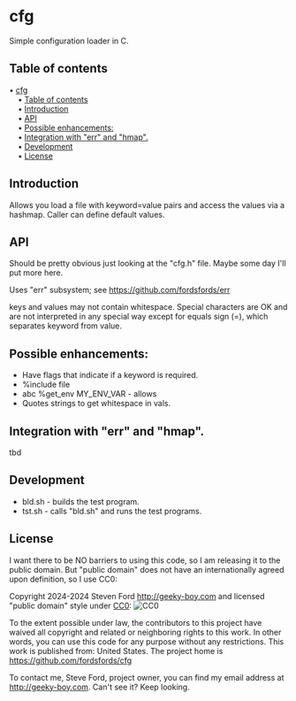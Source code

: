 # cfg
Simple configuration loader in C.


## Table of contents

<!-- mdtoc-start -->
&bull; [cfg](#cfg)  
&nbsp;&nbsp;&nbsp;&nbsp;&bull; [Table of contents](#table-of-contents)  
&nbsp;&nbsp;&nbsp;&nbsp;&bull; [Introduction](#introduction)  
&nbsp;&nbsp;&nbsp;&nbsp;&bull; [API](#api)  
&nbsp;&nbsp;&nbsp;&nbsp;&bull; [Possible enhancements:](#possible-enhancements)  
&nbsp;&nbsp;&nbsp;&nbsp;&bull; [Integration with "err" and "hmap".](#integration-with-err-and-hmap)  
&nbsp;&nbsp;&nbsp;&nbsp;&bull; [Development](#development)  
&nbsp;&nbsp;&nbsp;&nbsp;&bull; [License](#license)  
<!-- TOC created by '../mdtoc/mdtoc.pl README.md' (see https://github.com/fordsfords/mdtoc) -->
<!-- mdtoc-end -->


## Introduction

Allows you load a file with keyword=value pairs and access
the values via a hashmap.
Caller can define default values.


## API

Should be pretty obvious just looking at the "cfg.h" file. 
Maybe some day I'll put more here.

Uses "err" subsystem; see https://github.com/fordsfords/err

keys and values may not contain whitespace. Special characters are OK and are not interpreted in any special way
except for equals sign (=), which separates keyword from value.


## Possible enhancements:
* Have flags that indicate if a keyword is required.
* %include file
* abc %get_env MY_ENV_VAR - allows
* Quotes strings to get whitespace in vals.


## Integration with "err" and "hmap".

tbd


## Development

* bld.sh - builds the test program.
* tst.sh - calls "bld.sh" and runs the test programs.


## License

I want there to be NO barriers to using this code, so I am releasing it to the public domain.  But "public domain" does not have an internationally agreed upon definition, so I use CC0:

Copyright 2024-2024 Steven Ford http://geeky-boy.com and licensed
"public domain" style under
[CC0](http://creativecommons.org/publicdomain/zero/1.0/):
![CC0](https://licensebuttons.net/p/zero/1.0/88x31.png "CC0")

To the extent possible under law, the contributors to this project have
waived all copyright and related or neighboring rights to this work.
In other words, you can use this code for any purpose without any
restrictions.  This work is published from: United States.  The project home
is https://github.com/fordsfords/cfg

To contact me, Steve Ford, project owner, you can find my email address
at http://geeky-boy.com.  Can't see it?  Keep looking.
